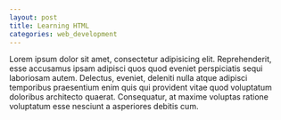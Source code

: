 ```yaml
---
layout: post
title: Learning HTML
categories: web_development
---
```


Lorem ipsum dolor sit amet, consectetur adipisicing elit. Reprehenderit, esse accusamus ipsam adipisci quos quod eveniet perspiciatis sequi laboriosam autem. Delectus, eveniet, deleniti nulla atque adipisci temporibus praesentium enim quis qui provident vitae quod voluptatum doloribus architecto quaerat. Consequatur, at maxime voluptas ratione voluptatum esse nesciunt a asperiores debitis cum.